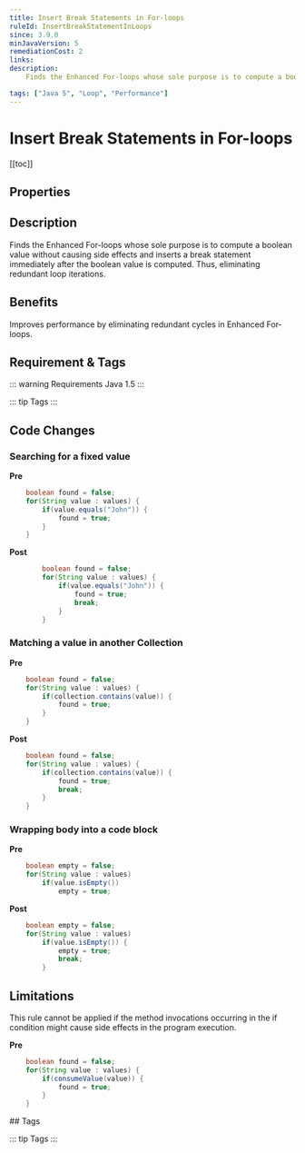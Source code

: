 ```yaml
---
title: Insert Break Statements in For-loops
ruleId: InsertBreakStatementInLoops
since: 3.9.0
minJavaVersion: 5
remediationCost: 2
links:
description:
    Finds the Enhanced For-loops whose sole purpose is to compute a boolean value without causing side effects and inserts a break statement immediately after the boolean value is computed. Thus, eliminating redundant loop iterations.

tags: ["Java 5", "Loop", "Performance"]
---
```


# Insert Break Statements in For-loops

[[toc]]

## Properties

<RuleProperties />


## Description

Finds the Enhanced For-loops whose sole purpose is to compute a boolean value without causing side effects and inserts a break statement immediately after the boolean value is computed. 
Thus, eliminating redundant loop iterations.

## Benefits

Improves performance by eliminating redundant cycles in Enhanced For-loops. 

## Requirement & Tags

::: warning Requirements
Java 1.5
:::

::: tip Tags
<TagLinks />
:::

## Code Changes

### Searching for a fixed value

__Pre__
```java
    boolean found = false;
    for(String value : values) {
        if(value.equals("John")) {
            found = true;
        }
    }
```

__Post__
```java
		boolean found = false;
		for(String value : values) {
			if(value.equals("John")) {
				found = true;
                break;
			}
		}
```

### Matching a value in another Collection

__Pre__
```java
    boolean found = false;
    for(String value : values) {
        if(collection.contains(value)) {
            found = true;
        }
    }
```

__Post__
```java
    boolean found = false;
    for(String value : values) {
        if(collection.contains(value)) {
            found = true;
            break;
        }
    }
```


###  Wrapping body into a code block

__Pre__
```java
    boolean empty = false;
    for(String value : values)
        if(value.isEmpty()) 
            empty = true;
```

__Post__
```java
    boolean empty = false;
    for(String value : values)
        if(value.isEmpty()) {
            empty = true;
            break;
        }
```

## Limitations

This rule cannot be applied if the method invocations occurring in the if condition might cause side effects in the program execution. 

__Pre__
```java
    boolean found = false;
    for(String value : values) {
        if(consumeValue(value)) {
            found = true;
        }
    }
```

<VersionNotice />
## Tags

::: tip Tags
<TagLinks />
:::